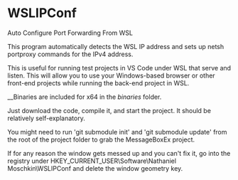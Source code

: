 # WSLIPConf
Auto Configure Port Forwarding From WSL

This program automatically detects the WSL IP address and sets up netsh portproxy commands for the IPv4 address.  

This is useful for running test projects in VS Code under WSL that serve and listen.  This will allow you to use your Windows-based browser or other front-end projects while running the back-end project in WSL.

__Binaries are included for x64 in the _binaries_ folder.

Just download the code, compile it, and start the project.  It should be relatively self-explanatory. 

You might need to run 'git submodule init' and 'git submodule update' from the root of the project folder to grab the MessageBoxEx project.

If for any reason the window gets messed up and you can't fix it, go into the registry under HKEY_CURRENT_USER\Software\Nathaniel Moschkin\WSLIPConf and delete the window geometry key.





